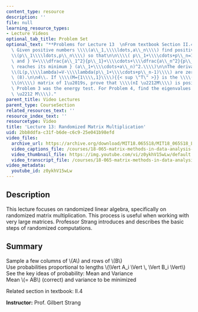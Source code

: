```yaml
---
content_type: resource
description: ''
file: null
learning_resource_types:
- Lecture Videos
optional_tab_title: Problem Set
optional_text: "**Problems for Lecture 13  \nFrom textbook Section II.4**\n\n1\\.\
  \ Given positive numbers \\\\(a\\_1,\\\\ldots,a\\_n\\\\) find positive numbers \\\
  \\(p\\_1\\\\ldots,p\\_n\\\\) so that\n\n\\\\( p\\_1+\\\\cdots+p\\_n=1 \\\\text{\
  \ and } V=\\\\dfrac{a\\_1^2}{p\\_1}+\\\\cdots+\\\\dfrac{a\\_n^2}{p\\_n} \\\\text{\
  \ reaches its minimum } (a\\_1+\\\\cdots+a\\_n)^2.\\\\)\n\nThe derivatives of \\\
  \\(L(p,\\\\lambda)=V-\\\\lambda(p\\_1+\\\\cdots+p\\_n-1)\\\\) are zero as in equation\
  \ (8).\n\n4\\. If \\\\(M={1\\\\,1}\\\\){{< sup \"T\" >}} is the \\\\(n\\\\) by \\\
  \\(n\\\\) matrix of 1\u2019s, prove that \\\\(nI \u2212M\\\\) is positive semidefinite.\
  \ Problem 3 was the energy test. For Problem 4, find the eigenvalues of \\\\(nI\
  \ \u2212 M\\\\)."
parent_title: Video Lectures
parent_type: CourseSection
related_resources_text: ''
resource_index_text: ''
resourcetype: Video
title: 'Lecture 13: Randomized Matrix Multiplication'
uid: 2bb8ddfa-c31f-b6de-c6c9-25e041b98efd
video_files:
  archive_url: https://archive.org/download/MIT18.065S18/MIT18_065S18_Lecture13_300k.mp4
  video_captions_file: /courses/18-065-matrix-methods-in-data-analysis-signal-processing-and-machine-learning-spring-2018/d34f9e4a43da5030833f679d909865f1_z0ykhV15wLw.vtt
  video_thumbnail_file: https://img.youtube.com/vi/z0ykhV15wLw/default.jpg
  video_transcript_file: /courses/18-065-matrix-methods-in-data-analysis-signal-processing-and-machine-learning-spring-2018/befc992075599da81462604db72bdab3_z0ykhV15wLw.pdf
video_metadata:
  youtube_id: z0ykhV15wLw
---
```


Description
-----------

This lecture focuses on randomized linear algebra, specifically on randomized matrix multiplication. This process is useful when working with very large matrices. Professor Strang introduces and describes the basic steps of randomized computations.

Summary
-------

Sample a few columns of \\(A\\) and rows of \\(B\\)  
Use probabilities proportional to lengths \\(\\Vert A\_i \\Vert \\, \\Vert B\_i \\Vert\\)  
See the key ideas of probability: Mean and Variance  
Mean \\(= AB\\) (correct) and variance to be minimized

Related section in textbook: II.4

**Instructor:** Prof. Gilbert Strang